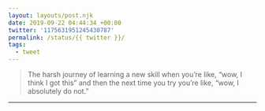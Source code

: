 ```yaml
---
layout: layouts/post.njk
date: 2019-09-22 04:44:34 +00:00
twitter: '1175631951245430787'
permalink: /status/{{ twitter }}/
tags: 
  - tweet
---
```


> The harsh journey of learning a new skill when you’re like, “wow, I think I got this” and then the next time you try you’re like, “wow, I absolutely do not.”

---
